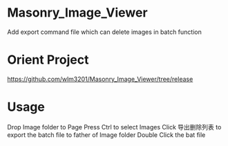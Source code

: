# Masonry_Image_Viewer
Add export command file which can delete images in batch function

# Orient Project
https://github.com/wlm3201/Masonry_Image_Viewer/tree/release

# Usage
Drop Image folder to Page
Press Ctrl to select Images
Click 导出删除列表 to export the batch file to father of Image folder
Double Click the bat file
